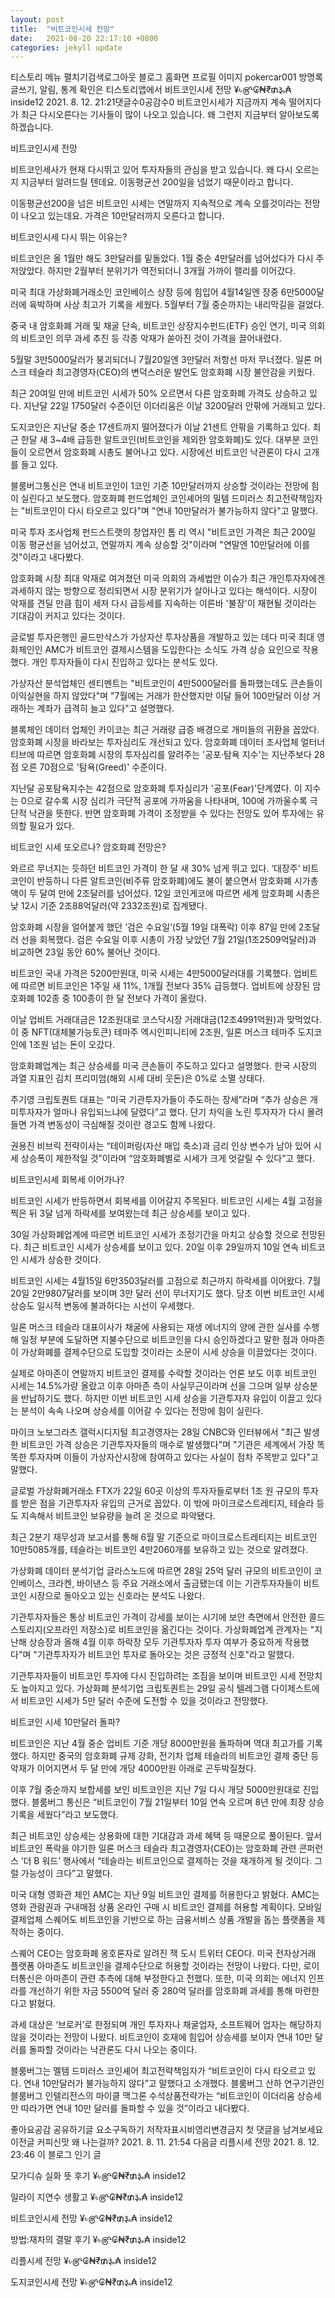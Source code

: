 ```yaml
---
layout: post
title:  "비트코인시세 전망"
date:   2021-08-20 22:17:10 +0800
categories: jekyll update
---
```

티스토리 메뉴 펼치기검색로그아웃
블로그 홈화면
프로필 이미지
pokercar001
방명록
글쓰기, 알림, 통계 확인은 티스토리앱에서
비트코인시세 전망
¥৳௹₢₦₹₥૱₳ inside12
2021. 8. 12. 21:21댓글수0공감수0
비트코인시세가 지금까지 계속 떨어지다가 최근 다시오른다는 기사들이 많이 나오고 있습니다. 왜 그런지 지금부터 알아보도록 하겠습니다.

비트코인시세 전망



비트코인세사가 현재 다시뛰고 있어 투자자들의 관심을 받고 있습니다. 왜 다시 오르는지 지금부터 알려드릴 텐데요. 이동평균선 200일을 넘었기 때문이라고 합니다.

이동평균선200을 넘은 비트코인 시세는 연말까지 지속적으로 계속 오를것이라는 전망이 나오고 있는데요. 가격은 10만달러까지 오른다고 합니다.

비트코인시세 다시 뛰는 이유는?



비트코인은 올 1월만 해도 3만달러를 밑돌았다. 1월 중순 4만달러를 넘어섰다가 다시 주저앉았다. 하지만 2월부터 분위기가 역전되더니 3개월 가까이 랠리를 이어갔다.

 

미국 최대 가상화폐거래소인 코인베이스 상장 등에 힘입어 4월14일엔 장중 6만5000달러에 육박하며 사상 최고가 기록을 세웠다. 5월부터 7월 중순까지는 내리막길을 걸었다.

중국 내 암호화폐 거래 및 채굴 단속, 비트코인 상장지수펀드(ETF) 승인 연기, 미국 의회의 비트코인 의무 과세 추진 등 각종 악재가 쏟아진 것이 가격을 끌어내렸다.

 

5월말 3만5000달러가 붕괴되더니 7월20일엔 3만달러 저항선 마저 무너졌다. 일론 머스크 테슬라 최고경영자(CEO)의 변덕스러운 발언도 암호화폐 시장 불안감을 키웠다.

 


최근 20여일 만에 비트코인 시세가 50% 오르면서 다른 암호화폐 가격도 상승하고 있다. 지난달 22일 1750달러 수준이던 이더리움은 이날 3200달러 안팎에 거래되고 있다.

 

도지코인은 지난달 중순 17센트까지 떨어졌다가 이날 21센트 안팎을 기록하고 있다. 최근 한달 새 3~4배 급등한 알트코인(비트코인을 제외한 암호화폐)도 있다. 대부분 코인들이 오르면서 암호화폐 시총도 불어나고 있다. 시장에선 비트코인 낙관론이 다시 고개를 들고 있다.

블룸버그통신은 연내 비트코인이 1코인 기준 10만달러까지 상승할 것이라는 전망에 힘이 실린다고 보도했다. 암호화폐 펀드업체인 코인셰어의 밀템 드미러스 최고전략책임자는 "비트코인이 다시 타오르고 있다"며 "연내 10만달러가 불가능하지 않다"고 말했다.

 

미국 투자 조사업체 펀드스트랫의 창업자인 톰 리 역시 "비트코인 가격은 최근 200일 이동 평균선을 넘어섰고, 연말까지 계속 상승할 것"이라며 "연말엔 10만달러에 이를 것"이라고 내다봤다.

암호화폐 시장 최대 악재로 여겨졌던 미국 의회의 과세법안 이슈가 최근 개인투자자에겐 과세하지 않는 방향으로 정리되면서 시장 분위기가 살아나고 있다는 해석이다. 시장이 악재를 견딜 만큼 힘이 세져 다시 급등세를 지속하는 이른바 '불장'이 재현될 것이라는 기대감이 커지고 있다는 것이다.

 

글로벌 투자은행인 골드만삭스가 가상자산 투자상품을 개발하고 있는 데다 미국 최대 영화체인인 AMC가 비트코인 결제시스템을 도입한다는 소식도 가격 상승 요인으로 작용했다. 개인 투자자들이 다시 진입하고 있다는 분석도 있다.

가상자산 분석업체인 센티멘트는 "비트코인이 4만5000달러를 돌파했는데도 큰손들이 이익실현을 하지 않았다"며 "7월에는 거래가 한산했지만 이달 들어 100만달러 이상 거래하는 계좌가 급격히 늘고 있다"고 설명했다.

 

블록체인 데이터 업체인 카이코는 최근 거래량 급증 배경으로 개미들의 귀환을 꼽았다. 암호화폐 시장을 바라보는 투자심리도 개선되고 있다. 암호화폐 데이터 조사업체 얼터너티브에 따르면 암호화폐 시장의 투자심리를 알려주는 '공포·탐욕 지수'는 지난주보다 28점 오른 70점으로 '탐욕(Greed)' 수준이다.

지난달 공포탐욕지수는 42점으로 암호화폐 투자심리가 '공포(Fear)'단계였다. 이 지수는 0으로 갈수록 시장 심리가 극단적 공포에 가까움을 나타내며, 100에 가까울수록 극단적 낙관을 뜻한다. 반면 암호화폐 가격이 조정받을 수 있다는 전망도 있어 투자에는 유의할 필요가 있다.

비트코인 시세 또오르나? 암호화폐 전망은?



와르르 무너지는 듯하던 비트코인 가격이 한 달 새 30% 넘게 뛰고 있다. ‘대장주’ 비트코인이 반등하니 다른 알트코인(비주류 암호화폐)에도 불이 붙으면서 암호화폐 시가총액이 두 달여 만에 2조달러를 넘어섰다. 12일 코인게코에 따르면 세계 암호화폐 시총은 낮 12시 기준 2조88억달러(약 2332조원)로 집계됐다.

암호화폐 시장을 얼어붙게 했던 ‘검은 수요일’(5월 19일 대폭락) 이후 87일 만에 2조달러 선을 회복했다. 검은 수요일 이후 시총이 가장 낮았던 7월 21일(1조2509억달러)과 비교하면 23일 동안 60% 불어난 것이다.

 

비트코인 국내 가격은 5200만원대, 미국 시세는 4만5000달러대를 기록했다. 업비트에 따르면 비트코인은 1주일 새 11%, 1개월 전보다 35% 급등했다. 업비트에 상장된 암호화폐 102종 중 100종이 한 달 전보다 가격이 올랐다.

 

이날 업비트 거래대금은 12조원대로 코스닥시장 거래대금(12조4991억원)과 맞먹었다. 이 중 NFT(대체불가능토큰) 테마주 엑시인피니티에 2조원, 일론 머스크 테마주 도지코인에 1조원 넘는 돈이 오갔다.

암호화폐업계는 최근 상승세를 미국 큰손들이 주도하고 있다고 설명했다. 한국 시장의 과열 지표인 김치 프리미엄(해외 시세 대비 웃돈)은 0%로 소멸 상태다.

 

주기영 크립토퀀트 대표는 “미국 기관투자가들이 주도하는 장세”라며 “추가 상승은 개미투자자가 얼마나 유입되느냐에 달렸다”고 했다. 단기 차익을 노린 투자자가 다시 몰려들면 가격 변동성이 극심해질 것이란 경고도 함께 나왔다.

 

권용진 비브릭 전략이사는 “테이퍼링(자산 매입 축소)과 금리 인상 변수가 남아 있어 시세 상승폭이 제한적일 것”이라며 “암호화폐별로 시세가 크게 엇갈릴 수 있다”고 했다.

 

비트코인시세 회복세 이어가나?



비트코인 시세가 반등하면서 회복세를 이어갈지 주목된다. 비트코인 시세는 4월 고점을 찍은 뒤 3달 넘게 하락세를 보여왔는데 최근 상승세를 보이고 있다.

30일 가상화폐업계에 따르면 비트코인 시세가 조정기간을 마치고 상승할 것으로 전망된다. 최근 비트코인 시세가 상승세를 보이고 있다. 20일 이후 29일까지 10일 연속 비트코인 시세가 상승한 것이다.

 

비트코인 시세는 4월15일 6만3503달러를 고점으로 최근까지 하락세를 이어왔다. 7월20일 2만9807달러를 보이며 3만 달러 선이 무너지기도 했다. 당초 이번 비트코인 시세 상승도 일시적 변동에 불과하다는 시선이 우세했다.

 

일론 머스크 테슬라 대표이사가 채굴에 사용되는 재생 에너지의 양에 관한 실사를 수행해 일정 부분에 도달하면 지불수단으로 비트코인을 다시 승인하겠다고 말한 점과 아마존이 가상화폐를 결제수단으로 도입할 것이라는 소문이 시세 상승을 이끌었다는 것이다.

 


실제로 아마존이 연말까지 비트코인 결제를 수락할 것이라는 언론 보도 이후 비트코인 시세는 14.5%가량 올랐고 이후 아마존 측이 사실무근이라며 선을 그으며 일부 상승분을 반납하기도 했다. 하지만 이번 비트코인 시세 상승을 기관투자자 유입이 이끌고 있다는 분석이 속속 나오며 상승세를 이어갈 수 있다는 전망에 힘이 실린다.

마이크 노보그라츠 갤럭시디지털 최고경영자는 28일 CNBC와 인터뷰에서 "최근 발생한 비트코인 가격 상승은 기관투자자들의 매수로 발생했다"며 "기관은 세계에서 가장 똑똑한 투자자며 이들이 가상자산시장에 참여하고 있다는 사실이 점차 주목받고 있다"고 말했다.

 

글로벌 가상화폐거래소 FTX가 22일 60곳 이상의 투자자들로부터 1조 원 규모의 투자를 받은 점을 기관투자자 유입의 근거로 꼽았다. 이 밖에 마이크로스트레티지, 테슬라 등도 지속해서 비트코인 보유량을 늘려 온 것으로 파악됐다.

 

최근 2분기 재무성과 보고서를 통해 6월 말 기준으로 마이크로스트레티지는 비트코인 10만5085개를, 테슬라는 비트코인 4만2060개를 보유하고 있는 것으로 알려졌다.

가상화폐 데이터 분석기업 글라스노드에 따르면 28일 25억 달러 규모의 비트코인이 코인베이스, 크라켄, 바이낸스 등 주요 거래소에서 출금됐는데 이는 기관투자자들이 비트코인 시장으로 돌아오고 있는 신호라는 분석도 나왔다.

 

기관투자자들은 통상 비트코인 가격이 강세를 보이는 시기에 보안 측면에서 안전한 콜드 스토리지(오프라인 저장소)로 비트코인을 옮긴다는 것이다. 가상화폐업계 관계자는 "지난해 상승장과 올해 4월 이후 하락장 모두 기관투자자 투자 여부가 중요하게 작용했다"며 "기관투자자가 비트코인 투자로 돌아오는 것은 긍정적 신호"라고 말했다.

 

기관투자자들이 비트코인 투자에 다시 진입하려는 조짐을 보이며 비트코인 시세 전망치도 높아지고 있다. 가상화폐 분석기업 크립토퀀트는 29일 공식 텔레그램 다이제스트에서 비트코인 시세가 5만 달러 수준에 도전할 수 있을 것이라고 전망했다.

 

비트코인 시세 10만달러 돌파?



비트코인은 지난 4월 중순 업비트 기준 개당 8000만원을 돌파하며 역대 최고가를 기록했다. 하지만 중국의 암호화폐 규제 강화, 전기차 업체 테슬라의 비트코인 결제 중단 등 악재가 이어지면서 두 달 만에 개당 4000만원 아래로 곤두박질쳤다.

이후 7월 중순까지 보합세를 보인 비트코인은 지난 7일 다시 개당 5000만원대로 진입했다. 블룸버그 통신은 “비트코인이 7월 21일부터 10일 연속 오르며 8년 만에 최장 상승 기록을 세웠다”라고 보도했다.

 

최근 비트코인 상승세는 상용화에 대한 기대감과 과세 혜택 등 때문으로 풀이된다. 앞서 비트코인 폭락을 야기한 일론 머스크 테슬라 최고경영자(CEO)는 암호화폐 관련 콘퍼런스 ‘더 B 워드’ 행사에서 “테슬라는 비트코인으로 결제하는 것을 재개하게 될 것이다. 그럴 가능성이 크다”고 말했다.

 

미국 대형 영화관 체인 AMC는 지난 9일 비트코인 결제를 허용한다고 밝혔다. AMC는 영화 관람권과 구내매점 상품 온라인 구매 시 비트코인 결제를 허용할 계획이다. 모바일 결제업체 스퀘어도 비트코인을 기반으로 하는 금융서비스 상품 개발을 돕는 플랫폼을 제작하는 중이다.

스퀘어 CEO는 암호화폐 옹호론자로 알려진 잭 도시 트위터 CEO다. 미국 전자상거래 플랫폼 아마존도 비트코인을 결제수단으로 허용할 것이라는 전망이 나왔다. 다만, 로이터통신은 아마존이 관련 추측에 대해 부정한다고 전했다. 또한, 미국 의회는 에너지 인프라를 개선하기 위한 자금 5500억 달러 중 280억 달러를 암호화폐 과세를 통해 마련한다고 밝혔다.

 

과세 대상은 ‘브로커’로 한정되며 개인 투자자나 채굴업자, 소프트웨어 업자는 해당하지 않을 것이라는 전망이 나왔다. 비트코인이 호재에 힘입어 상승세를 보이자 연내 10만 달러를 돌파할 것이라는 낙관론도 다시 나오는 중이다.

 

블룸버그는 멜템 드미러스 코인셰어 최고전략책임자가 “비트코인이 다시 타오르고 있다. 연내 10만달러가 불가능하지 않다”고 말했다고 소개했다. 블룸버그 산하 연구기관인 블룸버그 인텔리전스의 마이클 맥그론 수석상품전략가는 “비트코인이 이더리움 상승세만 따라가면 연내 10만 달러를 돌파할 수 있을 것”이라고 내다봤다.


좋아요공감
공유하기글 요소구독하기
저작자표시비영리변경금지
첫 댓글을 남겨보세요
이전글
커피신맛 왜 나는걸까?
2021. 8. 11. 21:54
다음글
리플시세 전망
2021. 8. 12. 23:46
이 블로그 인기 글

모가디슈 실화 뜻 후기
¥৳௹₢₦₹₥૱₳ inside12

일라이 지연수 생활고
¥৳௹₢₦₹₥૱₳ inside12

비트코인시세 전망
¥৳௹₢₦₹₥૱₳ inside12

방법:재차의 결말 후기
¥৳௹₢₦₹₥૱₳ inside12

리플시세 전망
¥৳௹₢₦₹₥૱₳ inside12

도지코인시세 전망
¥৳௹₢₦₹₥૱₳ inside12